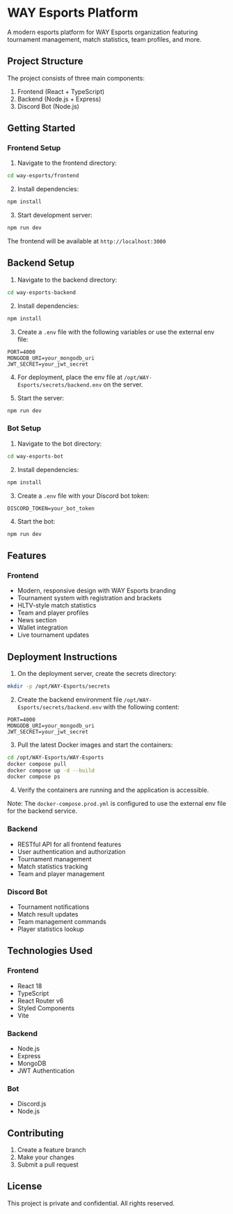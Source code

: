 # WAY Esports Platform

A modern esports platform for WAY Esports organization featuring tournament management, match statistics, team profiles, and more.

## Project Structure

The project consists of three main components:

1. Frontend (React + TypeScript)
2. Backend (Node.js + Express)
3. Discord Bot (Node.js)

## Getting Started

### Frontend Setup

1. Navigate to the frontend directory:
```bash
cd way-esports/frontend
```

2. Install dependencies:
```bash
npm install
```

3. Start development server:
```bash
npm run dev
```

The frontend will be available at `http://localhost:3000`

## Backend Setup

1. Navigate to the backend directory:
```bash
cd way-esports-backend
```

2. Install dependencies:
```bash
npm install
```

3. Create a `.env` file with the following variables or use the external env file:
```env
PORT=4000
MONGODB_URI=your_mongodb_uri
JWT_SECRET=your_jwt_secret
```

4. For deployment, place the env file at `/opt/WAY-Esports/secrets/backend.env` on the server.

5. Start the server:
```bash
npm run dev
```

### Bot Setup

1. Navigate to the bot directory:
```bash
cd way-esports-bot
```

2. Install dependencies:
```bash
npm install
```

3. Create a `.env` file with your Discord bot token:
```env
DISCORD_TOKEN=your_bot_token
```

4. Start the bot:
```bash
npm run dev
```

## Features

### Frontend
- Modern, responsive design with WAY Esports branding
- Tournament system with registration and brackets
- HLTV-style match statistics
- Team and player profiles
- News section
- Wallet integration
- Live tournament updates

## Deployment Instructions

1. On the deployment server, create the secrets directory:
```bash
mkdir -p /opt/WAY-Esports/secrets
```

2. Create the backend environment file `/opt/WAY-Esports/secrets/backend.env` with the following content:
```env
PORT=4000
MONGODB_URI=your_mongodb_uri
JWT_SECRET=your_jwt_secret
```

3. Pull the latest Docker images and start the containers:
```bash
cd /opt/WAY-Esports/WAY-Esports
docker compose pull
docker compose up -d --build
docker compose ps
```

4. Verify the containers are running and the application is accessible.

Note: The `docker-compose.prod.yml` is configured to use the external env file for the backend service.

### Backend
- RESTful API for all frontend features
- User authentication and authorization
- Tournament management
- Match statistics tracking
- Team and player management

### Discord Bot
- Tournament notifications
- Match result updates
- Team management commands
- Player statistics lookup

## Technologies Used

### Frontend
- React 18
- TypeScript
- React Router v6
- Styled Components
- Vite

### Backend
- Node.js
- Express
- MongoDB
- JWT Authentication

### Bot
- Discord.js
- Node.js

## Contributing

1. Create a feature branch
2. Make your changes
3. Submit a pull request

## License

This project is private and confidential. All rights reserved. 